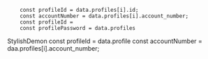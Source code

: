         const profileId = data.profiles[i].id;
        const accountNumber = data.profiles[i].account_number;
        const profileId = 
        const profilePassword = data.profiles
StylishDemon        const profileId = data.profile
        const accountNumber = daa.profiles[i].account_number;
